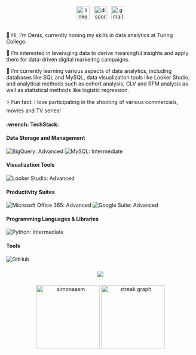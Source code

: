 <!-- Contact Links -->
<div align="center">
  <a href="https://www.linkedin.com/in/senin/" target="_blank">
    <img src="https://img.shields.io/static/v1?message=LinkedIn&logo=linkedin&label=&color=0077B5&logoColor=white&labelColor=&style=for-the-badge" height="35" alt="linkedin logo"/></a> &nbsp
  <a href="https://discord.com/users/969978467888300092" target="_blank">
    <img src="https://img.shields.io/static/v1?message=Discord&logo=discord&label=&color=7289DA&logoColor=white&labelColor=&style=for-the-badge" height="35" alt="discord logo"/></a> &nbsp
  <a href="mailto:denis.seninas@gamial.com" target="_blank">
    <img src="https://img.shields.io/static/v1?message=Gmail&logo=gmail&label=&color=D14836&logoColor=white&labelColor=&style=for-the-badge" height="35" alt="gmail logo"/></a>
</div>
<br />

👋 Hi, I’m Denis, currently honing my skills in data analytics at Turing College.

👀 I’m interested in leveraging data to derive meaningful insights and apply them for data-driven digital markeitng campaigns.

🌱 I’m currently learning various aspects of data analytics, including databases like SQL and MySQL, data visualization tools like Looker Studio, and analytical methods such as cohort analysis, CLV and RFM analysis as well as statistical methods like logistic regression.

⚡ Fun fact: I love participating in the shooting of various commercials, movies and TV series!

<!-- Tech Section -->
<h4 align="left">:wrench: TechStack:</h4>

#### Data Storage and Management
<div align="left">
  <img src="https://img.shields.io/static/v1?label=BigQuery&message=Advanced&color=blue&style=for-the-badge&logo=googlecloud" alt="BigQuery: Advanced" />
  <img src="https://img.shields.io/static/v1?label=MySQL&message=Intermediate&color=green&style=for-the-badge&logo=mysql" alt="MySQL: Intermediate" />
</div>

#### Visualization Tools
<div align="left">
  <img src="https://img.shields.io/static/v1?label=Looker%20Studio&message=Advanced&color=blue&style=for-the-badge&logo=googleanalytics" alt="Looker Studio: Advanced" />
</div>

#### Productivity Suites
<div align="left">
  <img src="https://img.shields.io/static/v1?label=Microsoft%20Office%20365&message=Advanced&color=blue&style=for-the-badge&logo=microsoftoffice" alt="Microsoft Office 365: Advanced" />
  <img src="https://img.shields.io/static/v1?label=Google%20Suite&message=Advanced&color=blue&style=for-the-badge&logo=googlesheets" alt="Google Suite: Advanced" />
</div>

#### Programming Languages & Libraries
<div align="left">
  <img src="https://img.shields.io/static/v1?label=Python&message=Intermediate&color=green&style=for-the-badge&logo=python" alt="Python: Intermediate" />
</div>

#### Tools
<div align="left">
  <img src="https://img.shields.io/static/v1?label=GitHub&message=Use%20Regularly&color=yellow&style=for-the-badge&logo=github" alt="GitHub" />
</div>

###

<div align="center">
  <img src="https://profile-counter.glitch.me/densen1978/count.svg?"  />
</div>

###

<div align="center">
  <img src="https://github-readme-stats.vercel.app/api?username=densen1978&show_icons=true&locale=en&theme=vision-friendly-dark" height="170" alt="simonaasm"  />
  <img src="https://streak-stats.demolab.com?user=densen1978&locale=en&mode=daily&theme=vision-friendly-dark&hide_border=false&border_radius=5" height="170" alt="streak graph"  />
</div>
